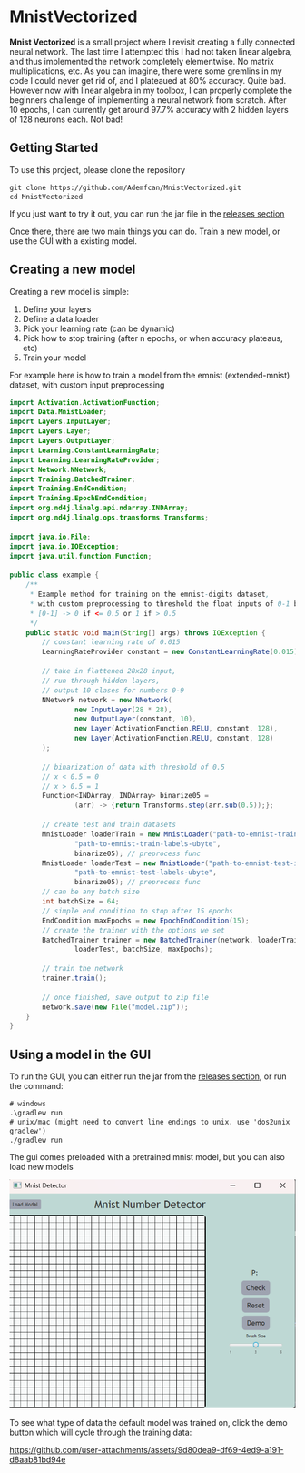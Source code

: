 ﻿# MnistVectorized

**Mnist Vectorized** is a small project where I revisit creating a fully connected neural network.
The last time I attempted this I had not taken linear algebra, and thus implemented the network completely elementwise.
No matrix multiplications, etc. As you can imagine, there were some gremlins in my code I could never get rid of,
and I plateaued at 80% accuracy. Quite bad. However now with linear algebra in my toolbox, I can properly complete
the beginners challenge of implementing a neural network from scratch. After 10 epochs, I can currently get around 97.7%
accuracy with 2 hidden layers of 128 neurons each. Not bad!

## Getting Started
To use this project, please clone the repository
```shell
git clone https://github.com/Ademfcan/MnistVectorized.git
cd MnistVectorized
```
If you just want to try it out, you can run the jar file in the [releases section](https://github.com/Ademfcan/MnistVectorized/releases/)

Once there, there are two main things you can do. Train a new model, or use the GUI with a existing model.

## Creating a new model
Creating a new model is simple:
1. Define your layers
2. Define a data loader
3. Pick your learning rate (can be dynamic) 
4. Pick how to stop training (after n epochs, or when accuracy plateaus, etc)
5. Train your model

For example here is how to train a model from the emnist (extended-mnist) dataset, with custom input preprocessing

```java
import Activation.ActivationFunction;
import Data.MnistLoader;
import Layers.InputLayer;
import Layers.Layer;
import Layers.OutputLayer;
import Learning.ConstantLearningRate;
import Learning.LearningRateProvider;
import Network.NNetwork;
import Training.BatchedTrainer;
import Training.EndCondition;
import Training.EpochEndCondition;
import org.nd4j.linalg.api.ndarray.INDArray;
import org.nd4j.linalg.ops.transforms.Transforms;

import java.io.File;
import java.io.IOException;
import java.util.function.Function;

public class example {
    /**
     * Example method for training on the emnist-digits dataset,
     * with custom preprocessing to threshold the float inputs of 0-1 by 0.5
     * [0-1] -> 0 if <= 0.5 or 1 if > 0.5
     */
    public static void main(String[] args) throws IOException {
        // constant learning rate of 0.015
        LearningRateProvider constant = new ConstantLearningRate(0.015);

        // take in flattened 28x28 input,
        // run through hidden layers,
        // output 10 clases for numbers 0-9
        NNetwork network = new NNetwork(
                new InputLayer(28 * 28),
                new OutputLayer(constant, 10),
                new Layer(ActivationFunction.RELU, constant, 128),
                new Layer(ActivationFunction.RELU, constant, 128)
        );

        // binarization of data with threshold of 0.5
        // x < 0.5 = 0
        // x > 0.5 = 1
        Function<INDArray, INDArray> binarize05 =
                (arr) -> {return Transforms.step(arr.sub(0.5));};

        // create test and train datasets
        MnistLoader loaderTrain = new MnistLoader("path-to-emnist-train-images-ubyte",
                "path-to-emnist-train-labels-ubyte",
                binarize05); // preprocess func
        MnistLoader loaderTest = new MnistLoader("path-to-emnist-test-images-ubyte",
                "path-to-emnist-test-labels-ubyte",
                binarize05); // preprocess func
        // can be any batch size
        int batchSize = 64;
        // simple end condition to stop after 15 epochs
        EndCondition maxEpochs = new EpochEndCondition(15);
        // create the trainer with the options we set
        BatchedTrainer trainer = new BatchedTrainer(network, loaderTrain,
                loaderTest, batchSize, maxEpochs);

        // train the network
        trainer.train();

        // once finished, save output to zip file
        network.save(new File("model.zip"));
    }
}
```

## Using a model in the GUI
To run the GUI, you can either run the jar from the [releases section](https://github.com/Ademfcan/MnistVectorized/releases/), or run the command:
```shell
# windows
.\gradlew run
# unix/mac (might need to convert line endings to unix. use 'dos2unix gradlew')
./gradlew run
```

The gui comes preloaded with a pretrained mnist model, but you can also load new models

![gui.png](gui.png)

To see what type of data the default model was trained on, click the demo button which will cycle through the training data:

https://github.com/user-attachments/assets/9d80dea9-df69-4ed9-a191-d8aab81bd94e

